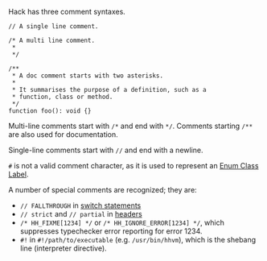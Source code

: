 Hack has three comment syntaxes.

```show-comment-styles.hack no-auto-output
// A single line comment.

/* A multi line comment.
 *
 */

/**
 * A doc comment starts with two asterisks.
 *
 * It summarises the purpose of a definition, such as a
 * function, class or method.
 */
function foo(): void {}
```

Multi-line comments start with `/*` and end with `*/`. Comments
starting `/**` are also used for documentation.

Single-line comments start with `//` and end with a newline. 

`#` is not a valid comment character, as it is used to represent an [Enum Class Label](/hack/built-in-types/enum-class-label).

A number of special comments are recognized; they are:

* `// FALLTHROUGH` in [switch statements](/hack/statements/switch)
* `// strict` and `// partial` in [headers](/hack/source-code-fundamentals/program-structure)
* `/* HH_FIXME[1234] */` or `/* HH_IGNORE_ERROR[1234] */`, which
  suppresses typechecker error reporting for error 1234.
* `#!` in `#!/path/to/executable` (e.g. `/usr/bin/hhvm`), which is the shebang line (interpreter directive).